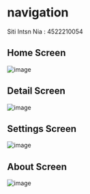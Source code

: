 # navigation
Siti Intsn Nia  : 4522210054

## Home Screen
![image](https://github.com/user-attachments/assets/22d11df6-da79-410a-9989-d5c3aa40fd88)
## Detail Screen
![image](https://github.com/user-attachments/assets/e4429cc7-54e7-4e34-b5ae-a717a0af9697)
## Settings Screen
![image](https://github.com/user-attachments/assets/3ec69853-0345-4bd3-b7be-21c1b20f66cc)
## About Screen
![image](https://github.com/user-attachments/assets/c0bee870-2b34-4635-9755-76bcba6d1321)

